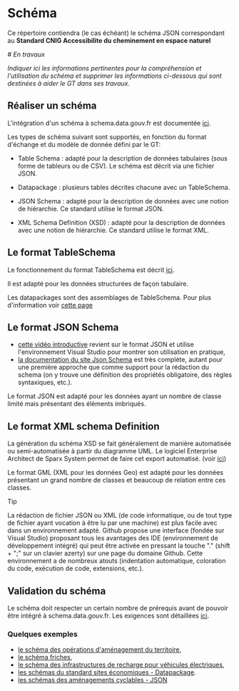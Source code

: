 # Schéma

Ce répertoire contiendra (le cas échéant) le schéma JSON correspondant au **Standard CNIG Accessibilite du cheminement en espace naturel**


_# En travaux_

_Indiquer ici les informations pertinentes pour la compréhension et l'utilisation du schéma et supprimer les informations ci-dessous qui sont destinées à aider le GT dans ses travaux._

## Réaliser un schéma

L'intégration d'un schéma à schema.data.gouv.fr est documentée [ici](https://guides.data.gouv.fr/guides-open-data/guide-qualite/maitriser-les-schemas-de-donnees/integrer-un-schema-de-donnees-a-schema.data.gouv.fr).

Les types de schéma suivant sont supportés, en fonction du format d'échange et du modèle de donnée défini par le GT:

* Table Schema : adapté pour la description de données tabulaires (sous forme de tableurs ou de CSV). Le schéma est décrit via une fichier JSON.

* Datapackage : plusieurs tables décrites chacune avec un TableSchema.

* JSON Schema : adapté pour la description de données avec une notion de hiérarchie. Ce standard utilise le format JSON.

* XML Schema Definition (XSD) : adapté pour la description de données avec une notion de hiérarchie. Ce standard utilise le format XML.

## Le format TableSchema

Le fonctionnement du format TableSchema est décrit [ici](https://guides.data.gouv.fr/guides-open-data/guide-qualite/maitriser-les-schemas-de-donnees/creer-un-schema-de-donnees/focus-construire-un-schema-tableschema).

Il est adapté pour les données structurées de façon tabulaire.

Les datapackages sont des assemblages de TableSchema. Pour plus d'information voir  [cette page](https://datapackage.org/standard/data-package/)

## Le format JSON Schema

* [cette vidéo introductive](https://youtu.be/gLcr84H2x5Q) revient sur le format JSON et utilise l'environnement Visual Studio pour montrer son utilisation en pratique,
* [la documentation du site Json Schema](https://json-schema.org/learn/getting-started-step-by-step) est très complète, autant pour une première approche que comme support pour la rédaction du schema (on y trouve une définition des propriétés obligatoire, des règles syntaxiques, etc.).

Le format JSON est adapté pour les données ayant un nombre de classe limité mais présentant des éléments imbriqués.

## Le format XML schema Definition

La génération du schéma XSD se fait généralement de manière automatisée ou semi-automatisée à partir du diagramme UML. Le logiciel Enterprise Architect de Sparx System permet de faire cet export automatisé. (voir [ici](https://sparxsystems.com/enterprise_architect_user_guide/17.0/modeling_languages/generate_gml_application_schem.html))

Le format GML (XML pour les données Geo) est adapté pour les données présentant un grand nombre de classes et beaucoup de relation entre ces classes.

> [!TIP]
> La rédaction de fichier JSON ou XML (de code informatique, ou de tout type de fichier ayant vocation à être lu par une machine) est plus facile avec dans un environnement adapté. Github propose une interface (fondée sur Visual Studio) proposant tous les avantages des IDE (environnement de développement intégré) qui peut être activée en pressant la touche "." (shift + ";" sur un clavier azerty) sur une page du domaine Github. Cette environnement a de nombreux atouts (indentation automatique, coloration du code, exécution de code, extensions, etc.).

## Validation du schéma

Le schéma doit respecter un certain nombre de prérequis avant de pouvoir être intégré à schema.data.gouv.fr. Les exigences sont détaillées [ici](https://schema.data.gouv.fr/validation.html).

### Quelques exemples

* [le schéma des opérations d'aménagement du territoire](https://github.com/cnigfr/schema-operations-amenagement/blob/main/schema/operation-amenagement/schema_operation-amenagement.json),
* [le schéma friches](https://github.com/cnigfr/schema-friches/blob/main/schema.json),
* [le schéma des infrastructures de recharge pour véhicules électriques](https://github.com/etalab/schema-irve/blob/master/statique/schema-statique.json),
* [les schémas du standard sites économiques - Datapackage](https://schema.data.gouv.fr/cnigfr/schema-sites-economiques/).
* [les schémas des aménagements cyclables - JSON](https://schema.data.gouv.fr/schemas/etalab/schema-amenagements-cyclables/0.3.5/schema_amenagements_cyclables.json)
